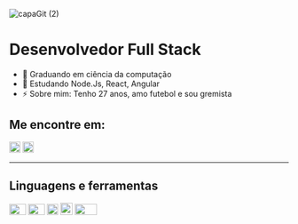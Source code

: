 ![capaGit (2)](https://user-images.githubusercontent.com/22202588/89088229-a288ed00-d36d-11ea-9790-adfe5db66a44.png)

# Desenvolvedor Full Stack

- 🔭 Graduando em ciência da computação 
- 🌱 Estudando Node.Js, React, Angular 
- ⚡ Sobre mim: Tenho 27 anos, amo futebol e sou gremista

## Me encontre em:

<a href= https://www.instagram.com/alissoncs_/><img src= https://image.flaticon.com/icons/svg/725/725339.svg width="20" height="20"/></a>
<a href= https://www.linkedin.com/in/alissoncs//><img src= https://image.flaticon.com/icons/svg/1384/1384088.svg width="20" height="20"/></a>

---

## Linguagens e ferramentas
<p float="left">
<img src= https://upload.wikimedia.org/wikipedia/commons/7/7a/C_Sharp_logo.svg width="30" height="20"/>
<img src=https://upload.wikimedia.org/wikipedia/commons/thumb/d/d9/Node.js_logo.svg/1200px-Node.js_logo.svg.png width="30" height="20"/>
<img src=https://scontent.fpoa11-1.fna.fbcdn.net/v/t31.0-0/p370x247/13247914_1081982685193648_6535573364112069989_o.png?_nc_cat=105&_nc_sid=85a577&_nc_ohc=W9yh-t_LTJIAX9lXTJO&_nc_ht=scontent.fpoa11-1.fna&oh=7f934c03c4bbcd062a90ffff1d71741f&oe=5F484429 width="20" height="20"/>
<img src=https://upload.wikimedia.org/wikipedia/commons/thumb/c/cf/Angular_full_color_logo.svg/250px-Angular_full_color_logo.svg.png width="22" height="22"/>
<img src=https://upload.wikimedia.org/wikipedia/commons/thumb/e/e0/Git-logo.svg/240px-Git-logo.svg.png width="40" height="20"/>
<img src=https://user-images.githubusercontent.com/674621/71187801-14e60a80-2280-11ea-94c9-e56576f76baf.png width="15" height="18"/>
</p>





<!--
**acsilva-alss/acsilva-alss** is a ✨ _special_ ✨ repository because its `README.md` (this file) appears on your GitHub profile.

Here are some ideas to get you started:

- 🔭 I’m currently working on ...
- 🌱 I’m currently learning ...
- 👯 I’m looking to collaborate on ...
- 🤔 I’m looking for help with ...
- 💬 Ask me about ...
- 📫 How to reach me: ...
- 😄 Pronouns: ...
- ⚡ Fun fact: ...
-->
